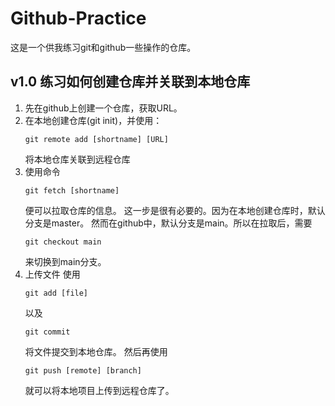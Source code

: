 # Github-Practice
这是一个供我练习git和github一些操作的仓库。

## v1.0 练习如何创建仓库并关联到本地仓库
1. 先在github上创建一个仓库，获取URL。
2. 在本地创建仓库(git init)，并使用：
   ```git
   git remote add [shortname] [URL]
   ```
   将本地仓库关联到远程仓库
3. 使用命令
   ```git
   git fetch [shortname]
   ```
   便可以拉取仓库的信息。
   这一步是很有必要的。因为在本地创建仓库时，默认分支是master。
   然而在github中，默认分支是main。所以在拉取后，需要
   ```git
   git checkout main
   ```
   来切换到main分支。
4. 上传文件
   使用
   ```
   git add [file]
   ```
   以及
   ```
   git commit
   ```
    将文件提交到本地仓库。
    然后再使用
    ```
    git push [remote] [branch]
    ```
    就可以将本地项目上传到远程仓库了。